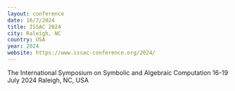 ```yaml
---
layout: conference
date: 16/7/2024
title: ISSAC 2024
city: Raleigh, NC
country: USA
year: 2024
website: https://www.issac-conference.org/2024/
---
```



The International Symposium on Symbolic and Algebraic Computation
16-19 July 2024
Raleigh, NC, USA